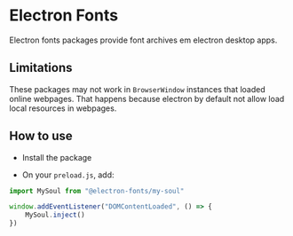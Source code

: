 # Electron Fonts

Electron fonts packages provide font archives em electron desktop apps.

## Limitations

These packages may not work in `BrowserWindow` instances that loaded online webpages. That happens because electron by default not allow load local resources in webpages.

## How to use

* Install the package

* On your `preload.js`, add:

```ts
import MySoul from "@electron-fonts/my-soul"

window.addEventListener("DOMContentLoaded", () => {
    MySoul.inject()
})
```